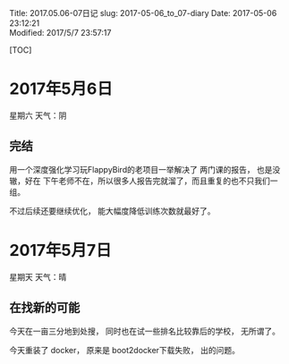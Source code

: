 Title: 2017.05.06-07日记
slug: 2017-05-06_to_07-diary
Date: 2017-05-06 23:12:21   
Modified: 2017/5/7 23:57:17

[TOC]

# 2017年5月6日

星期六 天气：阴

## 完结

用一个深度强化学习玩FlappyBird的老项目一举解决了 两门课的报告， 也是没辙，好在
下午老师不在，所以很多人报告完就溜了，而且重复的也不只我们一组。

不过后续还要继续优化， 能大幅度降低训练次数就最好了。

# 2017年5月7日

星期天 天气：晴

## 在找新的可能

今天在一亩三分地到处搜， 同时也在试一些排名比较靠后的学校， 无所谓了。

今天重装了 docker， 原来是 boot2docker下载失败， 出的问题。
